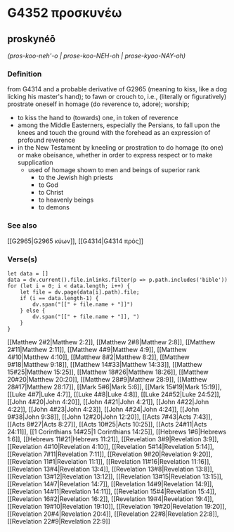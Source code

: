 # G4352 προσκυνέω

## proskynéō

_(pros-koo-neh'-o | prose-koo-NEH-oh | prose-kyoo-NAY-oh)_

### Definition

from G4314 and a probable derivative of G2965 (meaning to kiss, like a dog licking his master's hand); to fawn or crouch to, i.e., (literally or figuratively) prostrate oneself in homage (do reverence to, adore); worship; 

- to kiss the hand to (towards) one, in token of reverence
- among the Middle Easterners, especially the Persians, to fall upon the knees and touch the ground with the forehead as an expression of profound reverence
- in the New Testament by kneeling or prostration to do homage (to one) or make obeisance, whether in order to express respect or to make supplication
  - used of homage shown to men and beings of superior rank
    - to the Jewish high priests
    - to God
    - to Christ
    - to heavenly beings
    - to demons

### See also

[[G2965|G2965 κύων]], [[G4314|G4314 πρός]]

### Verse(s)
```dataviewjs
let data = []
data = dv.current().file.inlinks.filter(p => p.path.includes('bible'))
for (let i = 0; i < data.length; i++) {
	let file = dv.page(data[i].path).file;
	if (i == data.length-1) {
		dv.span("[[" + file.name + "]]")
	} else {
		dv.span("[[" + file.name + "]], ")
	}
}
```
[[Matthew 2#2|Matthew 2:2]], [[Matthew 2#8|Matthew 2:8]], [[Matthew 2#11|Matthew 2:11]], [[Matthew 4#9|Matthew 4:9]], [[Matthew 4#10|Matthew 4:10]], [[Matthew 8#2|Matthew 8:2]], [[Matthew 9#18|Matthew 9:18]], [[Matthew 14#33|Matthew 14:33]], [[Matthew 15#25|Matthew 15:25]], [[Matthew 18#26|Matthew 18:26]], [[Matthew 20#20|Matthew 20:20]], [[Matthew 28#9|Matthew 28:9]], [[Matthew 28#17|Matthew 28:17]], [[Mark 5#6|Mark 5:6]], [[Mark 15#19|Mark 15:19]], [[Luke 4#7|Luke 4:7]], [[Luke 4#8|Luke 4:8]], [[Luke 24#52|Luke 24:52]], [[John 4#20|John 4:20]], [[John 4#21|John 4:21]], [[John 4#22|John 4:22]], [[John 4#23|John 4:23]], [[John 4#24|John 4:24]], [[John 9#38|John 9:38]], [[John 12#20|John 12:20]], [[Acts 7#43|Acts 7:43]], [[Acts 8#27|Acts 8:27]], [[Acts 10#25|Acts 10:25]], [[Acts 24#11|Acts 24:11]], [[1 Corinthians 14#25|1 Corinthians 14:25]], [[Hebrews 1#6|Hebrews 1:6]], [[Hebrews 11#21|Hebrews 11:21]], [[Revelation 3#9|Revelation 3:9]], [[Revelation 4#10|Revelation 4:10]], [[Revelation 5#14|Revelation 5:14]], [[Revelation 7#11|Revelation 7:11]], [[Revelation 9#20|Revelation 9:20]], [[Revelation 11#1|Revelation 11:1]], [[Revelation 11#16|Revelation 11:16]], [[Revelation 13#4|Revelation 13:4]], [[Revelation 13#8|Revelation 13:8]], [[Revelation 13#12|Revelation 13:12]], [[Revelation 13#15|Revelation 13:15]], [[Revelation 14#7|Revelation 14:7]], [[Revelation 14#9|Revelation 14:9]], [[Revelation 14#11|Revelation 14:11]], [[Revelation 15#4|Revelation 15:4]], [[Revelation 16#2|Revelation 16:2]], [[Revelation 19#4|Revelation 19:4]], [[Revelation 19#10|Revelation 19:10]], [[Revelation 19#20|Revelation 19:20]], [[Revelation 20#4|Revelation 20:4]], [[Revelation 22#8|Revelation 22:8]], [[Revelation 22#9|Revelation 22:9]]